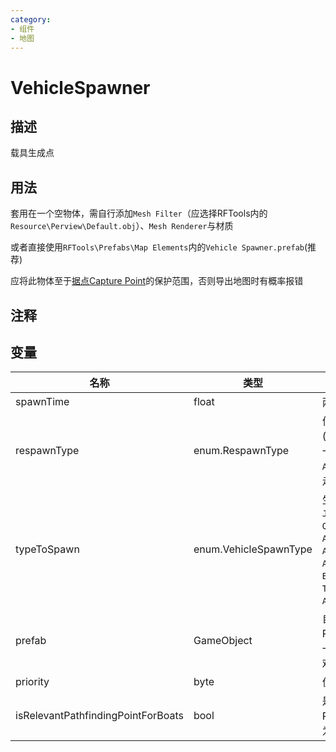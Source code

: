 ```yaml
---
category: 
- 组件
- 地图
---
```

# VehicleSpawner
## 描述

载具生成点

## 用法

套用在一个空物体，需自行添加`Mesh Filter`（应选择RFTools内的`Resource\Perview\Default.obj`）、`Mesh Renderer`与材质

或者直接使用`RFTools\Prefabs\Map Elements`内的`Vehicle Spawner.prefab`(推荐)

应将此物体至于[据点Capture Point](CapturePoint.md)的保护范围，否则导出地图时有概率报错

## 注释

## 变量
| 名称 | 类型 | 描述 |
| ----------- | ----------- | ----------- |
| spawnTime  | float | 两个载具的生成间隔 |  
| respawnType  | enum.RespawnType | 何时再生成载具(`AfterDestroyed`=前一个报废后, `AfterMoved`=前一个开走后, `Never`=从不) |  
| typeToSpawn | enum.VehicleSpawnType | 生成类型(`Jeep`, `JeepMachineGun`, `Quad`, `Tank`, `AttackHelicopter`, `AttackPlane`, `Rhib`, `AttackBoat`, `BombPlane`, `TransportHelicopter`, `Apc`) |  
| prefab | GameObject | 自定义生成载具Prefab（即单独指定一个，此选项不受游戏选项的影响） |  
| priority  | byte | 优先级（作用未知） |  
| isRelevantPathfindingPointForBoats  | bool | 是船的Pathfinding Point（当生成的载具为Boat时请启用） |  
